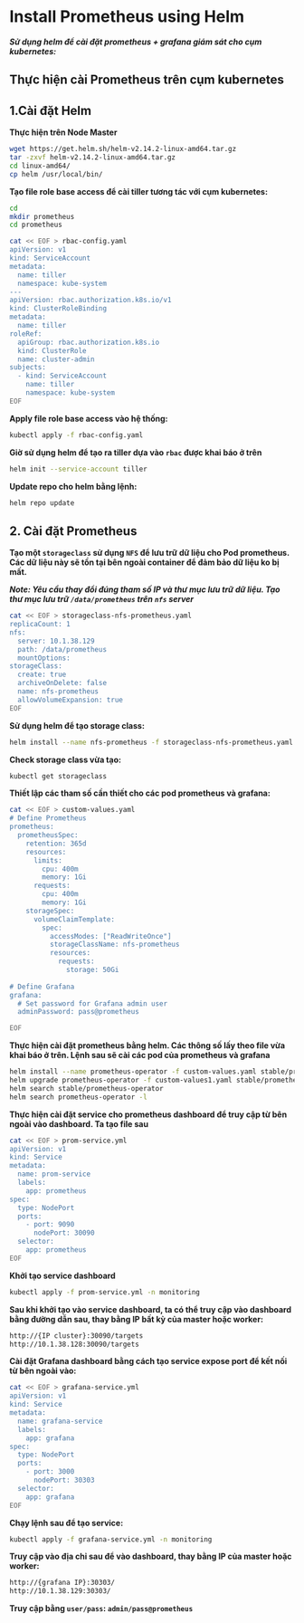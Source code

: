 # Install Prometheus using Helm

***Sử dụng helm để cài đặt prometheus + grafana giám sát cho cụm kubernetes:***

## Thực hiện cài Prometheus trên cụm kubernetes
## 1.Cài đặt Helm

**Thực hiện trên Node Master**
```sh
wget https://get.helm.sh/helm-v2.14.2-linux-amd64.tar.gz
tar -zxvf helm-v2.14.2-linux-amd64.tar.gz
cd linux-amd64/
cp helm /usr/local/bin/
```
**Tạo file role base access để cài tiller tương tác với cụm kubernetes:**
```sh
cd
mkdir prometheus
cd prometheus
```
```sh
cat << EOF > rbac-config.yaml
apiVersion: v1
kind: ServiceAccount
metadata:
  name: tiller
  namespace: kube-system
---
apiVersion: rbac.authorization.k8s.io/v1
kind: ClusterRoleBinding
metadata:
  name: tiller
roleRef:
  apiGroup: rbac.authorization.k8s.io
  kind: ClusterRole
  name: cluster-admin
subjects:
  - kind: ServiceAccount
    name: tiller
    namespace: kube-system
EOF
```
**Apply file role base access vào hệ thống:**
```sh
kubectl apply -f rbac-config.yaml
```
**Giờ sử dụng helm để tạo ra tiller dựa vào `rbac` được khai báo ở trên**
```sh
helm init --service-account tiller
```
**Update repo cho helm bằng lệnh:**
```sh
helm repo update
```
## 2. Cài đặt Prometheus

**Tạo một `storageclass` sử dụng `NFS` để lưu trữ dữ liệu cho Pod prometheus. Các dữ liệu này sẽ tồn tại bên ngoài container để đảm bảo dữ liệu ko bị mất.**

***Note: Yêu cầu thay đổi đúng tham số IP và thư mục lưu trữ dữ liệu. Tạo thư mục lưu trữ `/data/prometheus` trên `nfs` server***
```sh
cat << EOF > storageclass-nfs-prometheus.yaml
replicaCount: 1
nfs:
  server: 10.1.38.129
  path: /data/prometheus
  mountOptions:
storageClass:
  create: true
  archiveOnDelete: false
  name: nfs-prometheus
  allowVolumeExpansion: true
EOF
```
**Sử dụng helm để tạo storage class:**
```sh
helm install --name nfs-prometheus -f storageclass-nfs-prometheus.yaml stable/nfs-client-provisioner --namespace monitoring
```
**Check storage class vừa tạo:**
```sh
kubectl get storageclass
```
**Thiết lập các tham số cần thiết cho các pod prometheus và grafana:**
```sh
cat << EOF > custom-values.yaml
# Define Prometheus
prometheus:
  prometheusSpec:
    retention: 365d
    resources:
      limits:
        cpu: 400m
        memory: 1Gi
      requests:
        cpu: 400m
        memory: 1Gi
    storageSpec:
      volumeClaimTemplate:
        spec:
          accessModes: ["ReadWriteOnce"]
          storageClassName: nfs-prometheus
          resources:
            requests:
              storage: 50Gi
  
# Define Grafana
grafana:
  # Set password for Grafana admin user
  adminPassword: pass@prometheus

EOF
```
**Thực hiện cài đặt prometheus bằng helm. Các thông số lấy theo file vừa khai báo ở trên. Lệnh sau sẽ cài các pod của prometheus và grafana**

```sh
helm install --name prometheus-operator -f custom-values.yaml stable/prometheus-operator --namespace monitoring --version 6.7.3
helm upgrade prometheus-operator -f custom-values1.yaml stable/prometheus-operator --namespace monitoring --version 6.7.3
helm search stable/prometheus-operator
helm search prometheus-operator -l
```
**Thực hiện cài đặt service cho prometheus dashboard để truy cập từ bên ngoài vào dashboard. Ta tạo file sau**
```sh
cat << EOF > prom-service.yml
apiVersion: v1
kind: Service
metadata:
  name: prom-service
  labels:
    app: prometheus
spec:
  type: NodePort
  ports:
    - port: 9090
      nodePort: 30090
  selector:
    app: prometheus
EOF
```
**Khởi tạo service dashboard**
```sh
kubectl apply -f prom-service.yml -n monitoring
```
**Sau khi khởi tạo vào service dashboard, ta có thể truy cập vào dashboard bằng đường dẫn sau, thay bằng IP bất kỳ của master hoặc worker:**
```sh
http://{IP cluster}:30090/targets
http://10.1.38.128:30090/targets
```
**Cài đặt Grafana dashboard bằng cách tạo service expose port để kết nối từ bên ngoài vào:**
```sh
cat << EOF > grafana-service.yml
apiVersion: v1
kind: Service
metadata:
  name: grafana-service
  labels:
    app: grafana
spec:
  type: NodePort
  ports:
    - port: 3000
      nodePort: 30303
  selector:
    app: grafana
EOF
```
**Chạy lệnh sau để tạo service:**
```sh
kubectl apply -f grafana-service.yml -n monitoring
```
**Truy cập vào địa chỉ sau để vào dashboard, thay bằng IP của master hoặc worker:**
```sh
http://{grafana IP}:30303/
http://10.1.38.129:30303/
```
**Truy cập bằng `user/pass`: `admin/pass@prometheus`**

